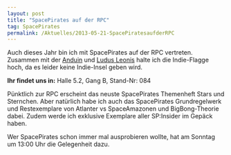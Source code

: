 ```yaml
---
layout: post
title: "SpacePirates auf der RPC"
tag: SpacePirates
permalink: /Aktuelles/2013-05-21-SpacePiratesaufderRPC
---
```


Auch dieses Jahr bin ich mit SpacePirates auf der RPC vertreten. Zusammen mit der [Anduin](http://www.anduin-fanzine.de/) und [Ludus Leonis](http://www.ludus-leonis.com/) halte ich die Indie-Flagge hoch, da es leider keine Indie-Insel geben wird.

**Ihr findet uns in:** Halle 5.2, Gang B, Stand-Nr: 084

Pünktlich zur RPC erscheint das neuste SpacePirates Themenheft Stars und Sternchen. Aber natürlich habe ich auch das SpacePirates Grundregelwerk und Restexemplare von Atlanter vs SpaceAmazonen und BigBong-Theorie dabei. Zudem werde ich exklusive Exemplare aller SP:Insider im Gepäck haben.

Wer SpacePirates schon immer mal ausprobieren wollte, hat am Sonntag um 13:00 Uhr die Gelegenheit dazu.

